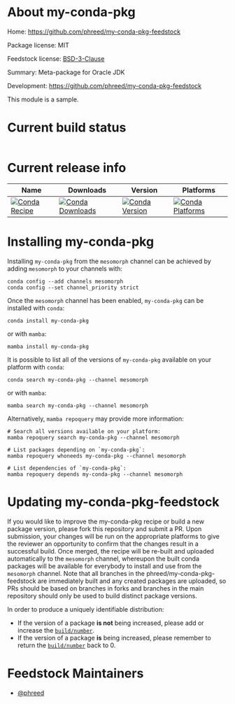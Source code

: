 About my-conda-pkg
==================

Home: https://github.com/phreed/my-conda-pkg-feedstock

Package license: MIT

Feedstock license: [BSD-3-Clause](https://github.com/phreed/my-conda-pkg-feedstock/blob/master/LICENSE.txt)

Summary: Meta-package for Oracle JDK

Development: https://github.com/phreed/my-conda-pkg-feedstock

This module is a sample.


Current build status
====================


<table>
</table>

Current release info
====================

| Name | Downloads | Version | Platforms |
| --- | --- | --- | --- |
| [![Conda Recipe](https://img.shields.io/badge/recipe-my--conda--pkg-green.svg)](https://anaconda.org/mesomorph/my-conda-pkg) | [![Conda Downloads](https://img.shields.io/conda/dn/mesomorph/my-conda-pkg.svg)](https://anaconda.org/mesomorph/my-conda-pkg) | [![Conda Version](https://img.shields.io/conda/vn/mesomorph/my-conda-pkg.svg)](https://anaconda.org/mesomorph/my-conda-pkg) | [![Conda Platforms](https://img.shields.io/conda/pn/mesomorph/my-conda-pkg.svg)](https://anaconda.org/mesomorph/my-conda-pkg) |

Installing my-conda-pkg
=======================

Installing `my-conda-pkg` from the `mesomorph` channel can be achieved by adding `mesomorph` to your channels with:

```
conda config --add channels mesomorph
conda config --set channel_priority strict
```

Once the `mesomorph` channel has been enabled, `my-conda-pkg` can be installed with `conda`:

```
conda install my-conda-pkg
```

or with `mamba`:

```
mamba install my-conda-pkg
```

It is possible to list all of the versions of `my-conda-pkg` available on your platform with `conda`:

```
conda search my-conda-pkg --channel mesomorph
```

or with `mamba`:

```
mamba search my-conda-pkg --channel mesomorph
```

Alternatively, `mamba repoquery` may provide more information:

```
# Search all versions available on your platform:
mamba repoquery search my-conda-pkg --channel mesomorph

# List packages depending on `my-conda-pkg`:
mamba repoquery whoneeds my-conda-pkg --channel mesomorph

# List dependencies of `my-conda-pkg`:
mamba repoquery depends my-conda-pkg --channel mesomorph
```




Updating my-conda-pkg-feedstock
===============================

If you would like to improve the my-conda-pkg recipe or build a new
package version, please fork this repository and submit a PR. Upon submission,
your changes will be run on the appropriate platforms to give the reviewer an
opportunity to confirm that the changes result in a successful build. Once
merged, the recipe will be re-built and uploaded automatically to the
`mesomorph` channel, whereupon the built conda packages will be available for
everybody to install and use from the `mesomorph` channel.
Note that all branches in the phreed/my-conda-pkg-feedstock are
immediately built and any created packages are uploaded, so PRs should be based
on branches in forks and branches in the main repository should only be used to
build distinct package versions.

In order to produce a uniquely identifiable distribution:
 * If the version of a package **is not** being increased, please add or increase
   the [``build/number``](https://docs.conda.io/projects/conda-build/en/latest/resources/define-metadata.html#build-number-and-string).
 * If the version of a package **is** being increased, please remember to return
   the [``build/number``](https://docs.conda.io/projects/conda-build/en/latest/resources/define-metadata.html#build-number-and-string)
   back to 0.

Feedstock Maintainers
=====================

* [@phreed](https://github.com/phreed/)

